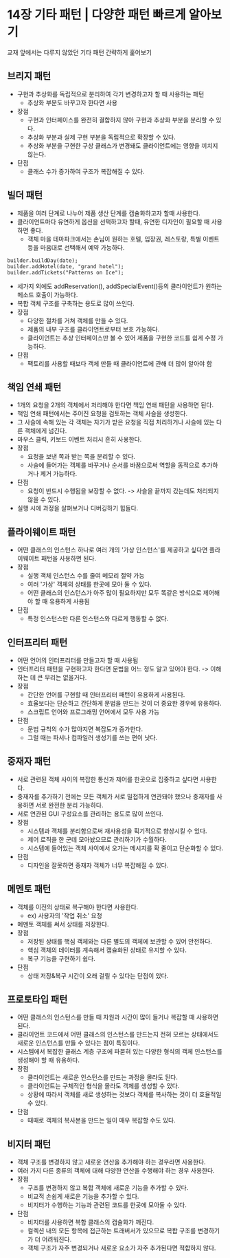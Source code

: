 # 14장 기타 패턴 | 다양한 패턴 빠르게 알아보기

교재 앞에서는 다루지 않았던 기타 패턴 간략하게 훑어보기 

## 브리지 패턴 
- 구현과 추상화를 독립적으로 분리하여 각기 변경하고자 할 때 사용하는 패턴
  - 추상화 부분도 바꾸고자 한다면 사용
- 장점
  - 구현과 인터페이스를 완전히 결합하지 않아 구현과 추상화 부분을 분리할 수 있다.
  - 추상화 부분과 실제 구현 부분을 독립적으로 확장할 수 있다.
  - 추상화 부분을 구현한 구상 클래스가 변경돼도 클라이언트에는 영향을 끼치지 않는다. 
- 단점
  - 클래스 수가 증가하여 구조가 복잡해질 수 있다.

## 빌더 패턴
- 제품을 여러 단계로 나누어 제품 생산 단계를 캡슐화하고자 할때 사용한다.
- 클라이언트마다 유연하게 옵션을 선택하고자 할때, 유연한 디자인이 필요할 때 사용하면 좋다.
  - 객체 마을 테마파크에서는 손님이 원하는 호텔, 입장권, 레스토랑, 특별 이벤트 등을 마음대로 선택해서 예약 가능하다.
```
builder.buildDay(date);
builder.addHotel(date, "grand hotel");
builder.addTickets("Patterns on Ice");
```
- 세가지 외에도 addReservation(), addSpecialEvent()등의 클라이언트가 원하는 메소드 호출이 가능하다.
- 복합 객체 구조를 구축하는 용도로 많이 쓰인다.
- 장점
  - 다양한 절차를 거쳐 객체를 만들 수 있다.
  - 제품의 내부 구조를 클라이언트로부터 보호 가능하다.
  - 클라이언트는 추상 인터페이스만 볼 수 있어 제품을 구현한 코드를 쉽게 수정 가능하다.
- 단점
  - 팩토리를 사용할 때보다 객체 만들 때 클라이언트에 관해 더 많이 알아야 함

## 책임 연쇄 패턴 
- 1개의 요청을 2개의 객체에서 처리해야 한다면 책임 연쇄 패턴을 사용하면 된다.
- 책임 연쇄 패턴에서는 주어진 요청을 검토하는 객체 사슬을 생성한다.
- 그 사슬에 속해 있는 각 객체는 자기가 받은 요청을 직접 처리하거나 사슬에 있는 다른 객체에게 넘긴다.
- 마우스 클릭, 키보드 이벤트 처리시 흔히 사용한다. 
- 장점
  - 요청을 보낸 쪽과 받는 쪽을 분리할 수 있다.
  - 사슬에 들어가는 객체를 바꾸거나 순서를 바꿈으로써 역할을 동적으로 추가하거나 제거 가능하다.
- 단점
  - 요청이 반드시 수행됨을 보장할 수 없다. -> 사슬을 끝까지 갔는데도 처리되지 않을 수 있다.
- 실행 시에 과정을 살펴보거나 디버깅하기 힘들다. 

## 플라이웨이트 패턴 
- 어떤 클래스의 인스턴스 하나로 여러 개의 '가상 인스턴스'를 제공하고 싶다면 플라이웨이트 패턴을 사용하면 된다.
- 장점
  - 실행 객체 인스턴스 수를 줄여 메모리 절약 가능 
  - 여러 '가상' 객체의 상태를 한곳에 모아 둘 수 있다.
  - 어떤 클래스의 인스턴스가 아주 많이 필요하지만 모두 똑같은 방식으로 제어해야 할 때 유용하게 사용됨
- 단점
  - 특정 인스턴스만 다른 인스턴스와 다르게 행동할 수 없다. 

## 인터프리터 패턴
- 어떤 언어의 인터프리터를 만들고자 할 때 사용됨
- 인터프리터 패턴을 구현하고자 한다면 문법을 어느 정도 알고 있어야 한다. -> 이해하는 데 큰 무리는 없을거다.
- 장점
  - 간단한 언어를 구현할 때 인터프리터 패턴이 유용하게 사용된다.
  - 효율보다는 단순하고 간단하게 문법을 만드는 것이 더 중요한 경우에 유용하다.
  - 스크립트 언어와 프로그래밍 언어에서 모두 사용 가능
- 단점
  - 문법 규칙의 수가 많아지면 복잡도가 증가한다.
  - 그럴 때는 파서나 컴파일러 생성기를 쓰는 편이 낫다.
     
## 중재자 패턴 
- 서로 관련된 객체 사이의 복잡한 통신과 제어를 한곳으로 집중하고 싶다면 사용한다.
- 중재자를 추가하기 전에는 모든 객체가 서로 밀접하게 연관돼야 했으나 중재자를 사용하면 서로 완전한 분리 가능하다.
- 서로 연관된 GUI 구성요소를 관리하는 용도로 많이 쓰인다. 
- 장점
  - 시스템과 객체를 분리함으로써 재사용성을 획기적으로 향상시킬 수 있다.
  - 제어 로직을 한 군데 모아놨으므로 관리하기가 수월하다.
  - 시스템에 들어있는 객체 사이에서 오가는 메시지를 확 줄이고 단순화할 수 있다.
- 단점
  - 디자인을 잘못하면 중재자 객체가 너무 복잡해질 수 있다.
  
## 메멘토 패턴 
- 객체를 이전의 상태로 복구해야 한다면 사용한다.
  - ex) 사용자의 '작업 취소' 요청
- 메멘토 객체를 써서 상태를 저장한다.
- 장점
  - 저장된 상태를 핵심 객체와는 다른 별도의 객체에 보관할 수 있어 안전하다.
  - 핵심 객체의 데이터를 계속해서 캡슐화된 상태로 유지할 수 있다.
  - 복구 기능을 구현하기 쉽다.
- 단점
  - 상태 저장&복구 시간이 오래 걸릴 수 있다는 단점이 있다. 

## 프로토타입 패턴 
- 어떤 클래스의 인스턴스를 만들 때 자원과 시간이 많이 들거나 복잡할 때 사용하면 된다.
- 클라이언트 코드에서 어떤 클래스의 인스턴스를 만드는지 전혀 모르는 상태에서도 새로운 인스턴스를 만들 수 있다는 점이 특징이다.
- 시스템에서 복잡한 클래스 계층 구조에 파묻혀 있는 다양한 형식의 객체 인스턴스를 생성해야 할 때 유용하다.
- 장점
  - 클라이언트는 새로운 인스턴스를 만드는 과정을 몰라도 된다.
  - 클라이언트는 구체적인 형식을 몰라도 객체를 생성할 수 있다.
  - 상황에 따라서 객체를 새로 생성하는 것보다 객체를 복사하는 것이 더 효율적일 수 있다.
- 단점
  - 때때로 객체의 복사본을 만드는 일이 매우 복잡할 수도 있다. 

## 비지터 패턴 
- 객체 구조를 변경하지 않고 새로운 연산을 추가해야 하는 경우라면 사용한다.
- 여러 가지 다른 종류의 객체에 대해 다양한 연산을 수행해야 하는 경우 사용한다. 
- 장점
  - 구조를 변경하지 않고 복합 객체에 새로운 기능을 추가할 수 있다.
  - 비교적 손쉽게 새로운 기능을 추가할 수 있다.
  - 비지터가 수행하는 기능과 관련된 코드를 한곳에 모아둘 수 있다.
- 단점
  - 비지터를 사용하면 복합 클래스의 캡슐화가 깨진다.
  - 컬렉션 내의 모든 항목에 접근하는 트래버서가 있으므로 복합 구조를 변경하기가 더 어려워진다.
  - 객체 구조가 자주 변경되거나 새로운 요소가 자주 추가된다면 적합하지 않다. 
